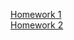 [Homework 1](https://maksymbohachov85.github.io/genius-homework//Homework-1)<br/>
[Homework 2](https://maksymbohachov85.github.io/genius-homework//Homework-2)<br/>

